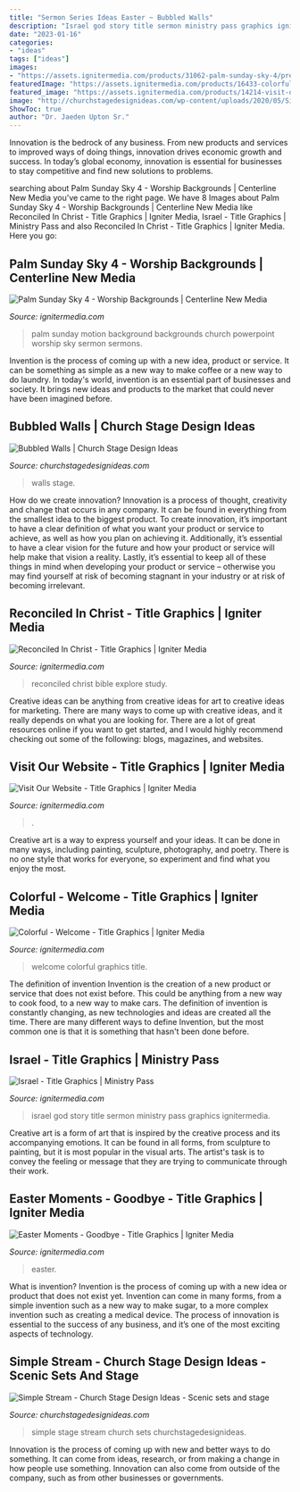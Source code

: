 ```yaml
---
title: "Sermon Series Ideas Easter ~ Bubbled Walls"
description: "Israel god story title sermon ministry pass graphics ignitermedia"
date: "2023-01-16"
categories:
- "ideas"
tags: ["ideas"]
images:
- "https://assets.ignitermedia.com/products/31062-palm-sunday-sky-4/preview/image"
featuredImage: "https://assets.ignitermedia.com/products/16433-colorful-welcome/preview/image"
featured_image: "https://assets.ignitermedia.com/products/14214-visit-our-website/preview/image"
image: "http://churchstagedesignideas.com/wp-content/uploads/2020/05/Simple-Stream-Stage-Design.jpg"
ShowToc: true
author: "Dr. Jaeden Upton Sr."
---
```



Innovation is the bedrock of any business. From new products and services to improved ways of doing things, innovation drives economic growth and success. In today’s global economy, innovation is essential for businesses to stay competitive and find new solutions to problems.

	

		
searching about Palm Sunday Sky 4 - Worship Backgrounds | Centerline New Media you've came to the right page. We have 8 Images about Palm Sunday Sky 4 - Worship Backgrounds | Centerline New Media like Reconciled In Christ - Title Graphics | Igniter Media, Israel - Title Graphics | Ministry Pass and also Reconciled In Christ - Title Graphics | Igniter Media. Here you go:
		
    
## Palm Sunday Sky 4 - Worship Backgrounds | Centerline New Media

<img loading=lazy src="https://assets.ignitermedia.com/products/31062-palm-sunday-sky-4/preview/image" onerror="this.onerror=null;this.src='https://tse4.mm.bing.net/th?id=OIP.dU7hutu9jS0rydaiNSPTlgHaEK&amp;pid=15.1';" alt="Palm Sunday Sky 4 - Worship Backgrounds | Centerline New Media">

_Source: ignitermedia.com_

>palm sunday motion background backgrounds church powerpoint worship sky sermon sermons. 

	

Invention is the process of coming up with a new idea, product or service. It can be something as simple as a new way to make coffee or a new way to do laundry. In today's world, invention is an essential part of businesses and society. It brings new ideas and products to the market that could never have been imagined before.

    
## Bubbled Walls | Church Stage Design Ideas

<img loading=lazy src="https://churchstagedesignideas.com/wp-content/uploads/2018/05/Bubble-Walls-Stage-Design.jpg" onerror="this.onerror=null;this.src='https://tse3.mm.bing.net/th?id=OIP.TG9rYBtXtEmTOIlSnyJqZwHaDk&amp;pid=15.1';" alt="Bubbled Walls | Church Stage Design Ideas">

_Source: churchstagedesignideas.com_

>walls stage. 

	

How do we create innovation?
Innovation is a process of thought, creativity and change that occurs in any company. It can be found in everything from the smallest idea to the biggest product. To create innovation, it’s important to have a clear definition of what you want your product or service to achieve, as well as how you plan on achieving it. Additionally, it’s essential to have a clear vision for the future and how your product or service will help make that vision a reality. Lastly, it’s essential to keep all of these things in mind when developing your product or service – otherwise you may find yourself at risk of becoming stagnant in your industry or at risk of becoming irrelevant.

    
## Reconciled In Christ - Title Graphics | Igniter Media

<img loading=lazy src="https://assets.ignitermedia.com/products/18640-reconciled-in-christ/preview/image" onerror="this.onerror=null;this.src='https://tse4.mm.bing.net/th?id=OIP.ciqVc-wJk4CLKn1cqzRMOQHaEK&amp;pid=15.1';" alt="Reconciled In Christ - Title Graphics | Igniter Media">

_Source: ignitermedia.com_

>reconciled christ bible explore study. 

	

Creative ideas can be anything from creative ideas for art to creative ideas for marketing. There are many ways to come up with creative ideas, and it really depends on what you are looking for. There are a lot of great resources online if you want to get started, and I would highly recommend checking out some of the following: blogs, magazines, and websites.

    
## Visit Our Website - Title Graphics | Igniter Media

<img loading=lazy src="https://assets.ignitermedia.com/products/14214-visit-our-website/preview/image" onerror="this.onerror=null;this.src='https://tse4.mm.bing.net/th?id=OIP.qiHgVK-gYbGFUVzK5Ra0PgHaEK&amp;pid=15.1';" alt="Visit Our Website - Title Graphics | Igniter Media">

_Source: ignitermedia.com_

>. 

	

Creative art is a way to express yourself and your ideas. It can be done in many ways, including painting, sculpture, photography, and poetry. There is no one style that works for everyone, so experiment and find what you enjoy the most.

    
## Colorful - Welcome - Title Graphics | Igniter Media

<img loading=lazy src="https://assets.ignitermedia.com/products/16433-colorful-welcome/preview/image" onerror="this.onerror=null;this.src='https://tse2.mm.bing.net/th?id=OIP.VUWrnAjMl3Jg2E-SDX8gOQHaEK&amp;pid=15.1';" alt="Colorful - Welcome - Title Graphics | Igniter Media">

_Source: ignitermedia.com_

>welcome colorful graphics title. 

	

The definition of invention
Invention is the creation of a new product or service that does not exist before. This could be anything from a new way to cook food, to a new way to make cars. The definition of invention is constantly changing, as new technologies and ideas are created all the time. There are many different ways to define Invention, but the most common one is that it is something that hasn't been done before.

    
## Israel - Title Graphics | Ministry Pass

<img loading=lazy src="https://assets.ignitermedia.com/products/35580-israel/preview/image" onerror="this.onerror=null;this.src='https://tse1.mm.bing.net/th?id=OIP.1i_9awjtMLbjPrFOITZdowHaEK&amp;pid=15.1';" alt="Israel - Title Graphics | Ministry Pass">

_Source: ignitermedia.com_

>israel god story title sermon ministry pass graphics ignitermedia. 

	

Creative art is a form of art that is inspired by the creative process and its accompanying emotions. It can be found in all forms, from sculpture to painting, but it is most popular in the visual arts. The artist's task is to convey the feeling or message that they are trying to communicate through their work.

    
## Easter Moments - Goodbye - Title Graphics | Igniter Media

<img loading=lazy src="https://assets.ignitermedia.com/products/46181-easter-moments-goodbye/preview/image" onerror="this.onerror=null;this.src='https://tse2.mm.bing.net/th?id=OIP.GsQRahP3XWk8FbEBg0Q-RwHaEK&amp;pid=15.1';" alt="Easter Moments - Goodbye - Title Graphics | Igniter Media">

_Source: ignitermedia.com_

>easter. 

	

What is invention?
Invention is the process of coming up with a new idea or product that does not exist yet. Invention can come in many forms, from a simple invention such as a new way to make sugar, to a more complex invention such as creating a medical device. The process of innovation is essential to the success of any business, and it’s one of the most exciting aspects of technology.

    
## Simple Stream - Church Stage Design Ideas - Scenic Sets And Stage

<img loading=lazy src="http://churchstagedesignideas.com/wp-content/uploads/2020/05/Simple-Stream-Stage-Design.jpg" onerror="this.onerror=null;this.src='https://tse4.mm.bing.net/th?id=OIP.OAeGnC_o-zpdTlAKbTv1XwHaDv&amp;pid=15.1';" alt="Simple Stream - Church Stage Design Ideas - Scenic sets and stage">

_Source: churchstagedesignideas.com_

>simple stage stream church sets churchstagedesignideas. 

	

Innovation is the process of coming up with new and better ways to do something. It can come from ideas, research, or from making a change in how people use something. Innovation can also come from outside of the company, such as from other businesses or governments.

